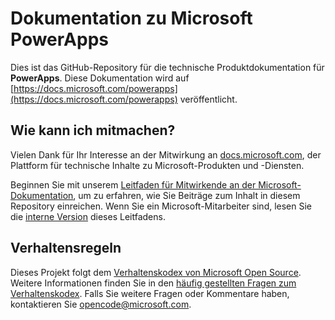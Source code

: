 # <a name="microsoft-powerapps-documentation"></a>Dokumentation zu Microsoft PowerApps

Dies ist das GitHub-Repository für die technische Produktdokumentation für **PowerApps**. Diese Dokumentation wird auf [https://docs.microsoft.com/powerapps](https://docs.microsoft.com/powerapps) veröffentlicht.

## <a name="how-to-contribute"></a>Wie kann ich mitmachen?

Vielen Dank für Ihr Interesse an der Mitwirkung an [docs.microsoft.com](https://docs.microsoft.com/), der Plattform für technische Inhalte zu Microsoft-Produkten und -Diensten.

Beginnen Sie mit unserem [Leitfaden für Mitwirkende an der Microsoft-Dokumentation](https://docs.microsoft.com/contribute), um zu erfahren, wie Sie Beiträge zum Inhalt in diesem Repository einreichen. Wenn Sie ein Microsoft-Mitarbeiter sind, lesen Sie die [interne Version](https://aka.ms/docsguidescontribute) dieses Leitfadens.

## <a name="code-of-conduct"></a>Verhaltensregeln

Dieses Projekt folgt dem [Verhaltenskodex von Microsoft Open Source](https://opensource.microsoft.com/codeofconduct/). Weitere Informationen finden Sie in den [häufig gestellten Fragen zum Verhaltenskodex](https://opensource.microsoft.com/codeofconduct/faq/). Falls Sie weitere Fragen oder Kommentare haben, kontaktieren Sie [opencode@microsoft.com](mailto:opencode@microsoft.com).